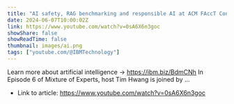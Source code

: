 ```yaml
---
title: "AI safety, RAG benchmarking and responsible AI at ACM FAccT Conference"
date: 2024-06-07T10:00:02Z
link: https://www.youtube.com/watch?v=0sA6X6n3goc
showShare: false
showReadTime: false
thumbnail: images/ai.png
tags: ["youtube.com/@IBMTechnology"]
---
```

Learn more about artificial intelligence → https://ibm.biz/BdmCNh In Episode 6 of Mixture of Experts, host Tim Hwang is joined by ...

- Link to article: https://www.youtube.com/watch?v=0sA6X6n3goc